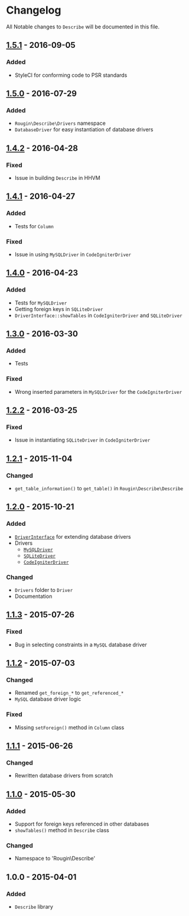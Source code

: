 # Changelog

All Notable changes to `Describe` will be documented in this file.

## [1.5.1](https://github.com/rougin/describe/compare/v1.5.0...v1.5.1) - 2016-09-05

### Added
- StyleCI for conforming code to PSR standards

## [1.5.0](https://github.com/rougin/describe/compare/v1.4.2...v1.5.0) - 2016-07-29

### Added
- `Rougin\Describe\Drivers` namespace
- `DatabaseDriver` for easy instantiation of database drivers

## [1.4.2](https://github.com/rougin/describe/compare/v1.4.1...v1.4.2) - 2016-04-28

### Fixed
- Issue in building `Describe` in HHVM

## [1.4.1](https://github.com/rougin/describe/compare/v1.4.0...v1.4.1) - 2016-04-27

### Added
- Tests for `Column`

### Fixed
- Issue in using `MySQLDriver` in `CodeIgniterDriver`

## [1.4.0](https://github.com/rougin/describe/compare/v1.3.0...v1.4.0) - 2016-04-23

### Added
- Tests for `MySQLDriver`
- Getting foreign keys in `SQLiteDriver`
- `DriverInterface::showTables` in `CodeIgniterDriver` and `SQLiteDriver`

## [1.3.0](https://github.com/rougin/describe/compare/v1.2.2...v1.3.0) - 2016-03-30

### Added
- Tests

### Fixed
- Wrong inserted parameters in `MySQLDriver` for the `CodeIgniterDriver`

## [1.2.2](https://github.com/rougin/describe/compare/v1.2.1...v1.2.2) - 2016-03-25

### Fixed
- Issue in instantiating `SQLiteDriver` in `CodeIgniterDriver`

## [1.2.1](https://github.com/rougin/describe/compare/v1.2.0...v1.2.1) - 2015-11-04

### Changed
- `get_table_information()` to `get_table()` in `Rougin\Describe\Describe`

## [1.2.0](https://github.com/rougin/describe/compare/v1.1.3...v1.2.0) - 2015-10-21

### Added
- [`DriverInterface`](https://github.com/rougin/describe/blob/master/src/Driver/DriverInterface.php) for extending database drivers
- Drivers
	- [`MySQLDriver`](https://github.com/rougin/describe/blob/master/src/Driver/MySQLDriver.php)
	- [`SQLiteDriver`](https://github.com/rougin/describe/blob/master/src/Driver/SQLiteDriver.php)
	- [`CodeIgniterDriver`](https://github.com/rougin/describe/blob/master/src/Driver/CodeIgniterDriver.php)

### Changed
- `Drivers` folder to `Driver`
- Documentation

## [1.1.3](https://github.com/rougin/describe/compare/v1.1.2...v1.1.3) - 2015-07-26

### Fixed
- Bug in selecting constraints in a `MySQL` database driver

## [1.1.2](https://github.com/rougin/describe/compare/v1.1.1...v1.1.2) - 2015-07-03

### Changed
- Renamed `get_foreign_*` to `get_referenced_*`
- `MySQL` database driver logic

### Fixed
- Missing `setForeign()` method in `Column` class

## [1.1.1](https://github.com/rougin/describe/compare/v1.1.0...v1.1.1) - 2015-06-26

### Changed
- Rewritten database drivers from scratch

## [1.1.0](https://github.com/rougin/describe/compare/v1.0.0...v1.1.0) - 2015-05-30

### Added
- Support for foreign keys referenced in other databases
- `showTables()` method in `Describe` class

### Changed
- Namespace to 'Rougin\Describe'

## 1.0.0 - 2015-04-01

### Added
- `Describe` library